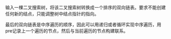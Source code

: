 
输入一棵二叉搜索树，将该二叉搜索树转换成一个排序的双向链表。要求不能创建任何新的结点，只能调整树中结点指针的指向。

最后的双向链表是中序遍历的顺序，因此可以用递归或者循环实现中序遍历，用pre记录上一个遍历的节点，然后与当前遍历的节点构建联系。